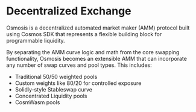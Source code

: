 # Decentralized Exchange

Osmosis is a decentralized automated market maker (AMM) protocol built using Cosmos SDK that represents a flexible building block for programmable liquidity.

By separating the AMM curve logic and math from the core swapping functionality, Osmosis becomes an extensible AMM that can incorporate any number of swap curves and pool types. This includes:

- Traditional 50/50  weighted pools
- Custom weights like 80/20 for controlled exposure
- Solidly-style Stableswap curve
- Concentrated Liquidity pools
- CosmWasm pools

